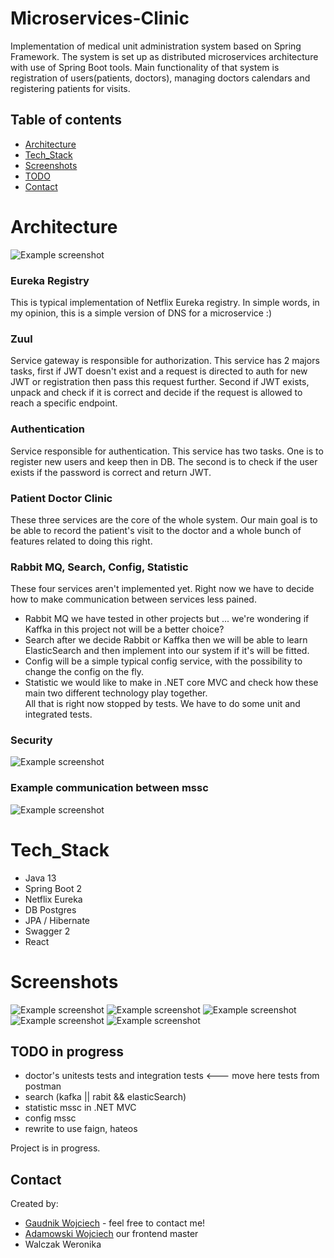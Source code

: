 # Microservices-Clinic
Implementation of medical unit administration system based on Spring Framework. The system is set up as distributed microservices architecture with use of Spring Boot tools. Main functionality of that system is registration of users(patients, doctors), managing doctors calendars and registering patients for visits.   

## Table of contents
* [Architecture ](#architecture)
* [Tech_Stack](#tech_stack)
* [Screenshots](#screenshots)
* [TODO](#TODO)
* [Contact](#contact)

# Architecture 
![Example screenshot](./Screenshots/Clinics%20Portal%20MSSC%20Architecture.png)
### Eureka Registry
This is typical implementation of Netflix Eureka registry. In simple words, in my opinion, this is a simple version of DNS for a microservice :)
### Zuul
Service gateway is responsible for authorization. This service has 2 majors tasks, first if JWT doesn't exist and a request is directed to auth for new JWT or registration then pass this request further. Second 
if JWT exists, unpack and check if it is correct and decide if the request is allowed to reach a specific endpoint.
### Authentication
Service responsible for authentication. 
This service has two tasks. One is to register new users and keep then in DB. The second is to check if the user exists if the password is correct and return JWT. 
### Patient Doctor Clinic
These three services are the core of the whole system. Our main goal is to be able to record the patient's visit to the doctor and a whole bunch of features related to doing this right. 
### Rabbit MQ, Search, Config, Statistic
These four services aren't implemented yet. Right now we have to decide how to make communication between services less pained. 
* Rabbit MQ we have tested in other projects but ... we're wondering if Kaffka in this project not will be a better choice?
* Search after we decide Rabbit or Kaffka then we will be able to learn ElasticSearch and then implement into our system if it's will be fitted. 
* Config will be a simple typical config service, with the possibility to change the config on the fly. 
* Statistic we would like to make in .NET core MVC and check how these main two different technology play together.  
All that is right now stopped by tests. We have to do some unit and integrated tests.

### Security
![Example screenshot](./Screenshots/Registration_Log%20in_Pull%20out_%20%20Data%20Flow.png)
### Example communication between mssc 
![Example screenshot](./Screenshots/Visit%20registration.png)
# Tech_Stack 
* Java 13
* Spring Boot 2 
* Netflix Eureka
* DB Postgres
* JPA / Hibernate 
* Swagger 2
* React
# Screenshots
![Example screenshot](./Screenshots/Login.png)
![Example screenshot](./Screenshots/Edit.png)
![Example screenshot](./Screenshots/Information.png)
![Example screenshot](./Screenshots/Visits.png)
![Example screenshot](./Screenshots/Delete.png)

## TODO in progress
* doctor's unitests tests and integration tests <--- move here tests from postman 
* search (kafka || rabit && elasticSearch)
* statistic mssc in .NET MVC
* config mssc 
* rewrite to use faign, hateos  

Project is in progress.

## Contact
Created by:
* [Gaudnik Wojciech](mailto:gaudnik.wojciech@gmail.com) - feel free to contact me! 
* [Adamowski Wojciech](mailto:wojtekadam1@gmail.com) our frontend master
* Walczak Weronika
